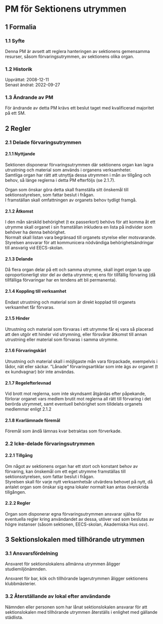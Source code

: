 # PM för Sektionens utrymmen

## 1 Formalia

### 1.1 Syfte

Denna PM är avsett att reglera hanteringen av sektionens gemensamma resurser, såsom förvaringsutrymmen, av sektionens olika organ.

### 1.2 Historik

Upprättat: 2008-12-11  
Senast ändrat: 2022-09-27

### 1.3 Ändrande av PM

För ändrande av detta PM krävs ett beslut taget med kvalificerad majoritet på ett SM.

## 2 Regler

### 2.1 Delade förvaringsutrymmen

#### 2.1.1 Nyttjande

Sektionen disponerar förvaringsutrymmen där sektionens organ kan lagra utrustning och material som används i organens verksamheter.  
Samtliga organ har rätt att utnyttja dessa utrymmen i mån av tillgång och behov, så länge reglerna i detta PM efterföljs (se 2.1.7).  

Organ som önskar göra detta skall framställa sitt önskemål till sektionsstyrelsen, som fattar beslut i frågan.  
I framställan skall omfattningen av organets behov tydligt framgå.

#### 2.1.2 Åtkomst

I den mån särskild behörighet (t ex passerkort) behövs för att komma åt ett utrymme skall organet i sin framställan inkludera en lista på individer som behöver ha denna behörighet.  
Normalt skall listan vara begränsad till organets styrelse eller motsvarande.
Styrelsen ansvarar för att kommunicera nödvändiga behörighetsändringar till ansvarig vid EECS-skolan.

#### 2.1.3 Delande

Då flera organ delar på ett och samma utrymme, skall inget organ ta upp oproportionerligt stor del av detta utrymme; ej ens för tillfällig förvaring (då tillfälliga förvaringar har en tendens att bli permanenta).

#### 2.1.4 Koppling till verksamhet

Endast utrustning och material som är direkt kopplad till organets verksamhet får förvaras.

#### 2.1.5 Hinder

Utrustning och material som förvaras i ett utrymme får ej vara så placerad att den utgör ett hinder vid utrymning, eller försvårar åtkomst till annan utrustning eller material som förvaras i samma utrymme.

#### 2.1.6 Förvaringskärl

Utrustning och material skall i möjligaste mån vara förpackade, exempelvis i lådor, nät eller säckar. ”Lånade” förvaringsartiklar som inte ägs av organet (t ex kundvagnar) bör inte användas.

#### 2.1.7 Regelefterlevnad

Vid brott mot reglerna, som inte skyndsamt åtgärdas efter påpekande, förlorar organet vars medlem brutit mot reglerna all rätt till förvaring i det berörda utrymmet, samt eventuell behörighet som tilldelats organets medlemmar enligt 2.1.2

#### 2.1.8 Kvarlämnade föremål

Föremål som ändå lämnas kvar betraktas som förverkade.

### 2.2 Icke-delade förvaringsutrymmen

#### 2.2.1 Tillgång

Om något av sektionens organ har ett stort och konstant behov av förvaring, kan önskemål om ett eget utrymme framställas till sektionsstyrelsen, som fattar beslut i frågan.  
Styrelsen skall för varje nytt verksamhetsår utvärdera behovet på nytt, då antalet organ som önskar sig egna lokaler normalt kan antas överskrida tillgången.

#### 2.2.2 Regler

Organ som disponerar egna förvaringsutrymmen ansvarar själva för eventuella regler kring användandet av dessa, utöver vad som beslutas av högre instanser (såsom sektionen, EECS-skolan, Akademiska Hus osv).

## 3 Sektionslokalen med tillhörande utrymmen

### 3.1 Ansvarsfördelning

Ansvaret för sektionslokalens allmänna utrymmen åligger studiemiljönämnden.

Ansvaret för bar, kök och tillhörande lagerutrymmen åligger sektionens klubbmästerier.

### 3.2 Återställande av lokal efter användande

Nämnden eller personen som har lånat sektionslokalen ansvarar för att sektionslokalen med tillhörande utrymmen återställs i enlighet med gällande städlista.
